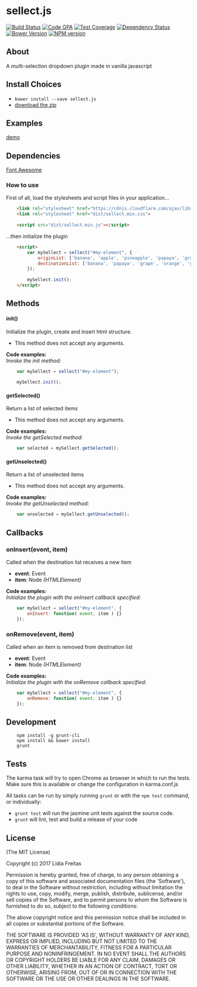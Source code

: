 # sellect.js
[![Build Status][build-image]][build-url]
[![Code GPA][gpa-image]][gpa-url]
[![Test Coverage][coverage-image]][coverage-url]
[![Dependency Status][depstat-image]][depstat-url]
[![Bower Version][bower-image]][bower-url]
[![NPM version][npm-image]][npm-url]

## About

A multi-selection dropdown plugin made in vanilla javascript


## Install Choices
- `bower install --save sellect.js`
- [download the zip](https://github.com/lidia-freitas/sellect.js/archive/master.zip)

## Examples
[demo]()

## Dependencies
[Font Awesome](http://fontawesome.io/)

### How to use
First of all, load the stylesheets and script files in your application...
```html
    <link rel="stylesheet" href="https://cdnjs.cloudflare.com/ajax/libs/font-awesome/4.7.0/css/font-awesome.css" />
    <link rel="stylesheet" href="dist/sellect.min.css">
  
    <script src="dist/sellect.min.js"></script>
```

...then initialize the plugin
```html
    <script>
        var mySellect = sellect("#my-element", {
            originList: ['banana', 'apple', 'pineapple', 'papaya', 'grape', 'orange', 'grapefruit', 'guava', 'watermelon', 'melon'],
            destinationList: ['banana', 'papaya', 'grape', 'orange', 'guava']
        });  
        
        mySellect.init();
    </script>
```
## Methods

#### init()
Initialize the plugin, create and insert html structure.  
- This method does not accept any arguments.

__Code examples:__  
_Invoke the init method:_  
```javascript
    var mySellect = sellect("#my-element");
   
    mySellect.init();
```

#### getSelected()
Return a list of selected items
- This method does not accept any arguments.

__Code examples:__  
_Invoke the getSelected method:_
```javascript
    var selected = mySellect.getSelected();
```

#### getUnselected()
Return a list of unselected items
- This method does not accept any arguments.

__Code examples:__  
_Invoke the getUnselected method:_
```javascript
    var unselected = mySellect.getUnselected();
```

## Callbacks

### onInsert(event, item)
Called when the destination list receives a new item  
- __event__: Event
- __item__: Node *(HTMLElement)*

__Code examples:__  
_Initialize the plugin with the onInsert callback specified:_
```javascript
    var mySellect = sellect("#my-element", {
        onInsert: function( event, item ) {}
    });
```

### onRemove(event, item)
Called when an item is removed from destination list    
- __event__: Event
- __item__: Node *(HTMLElement)*

__Code examples:__  
_Initialize the plugin with the onRemove callback specified:_
```javascript
    var mySellect = sellect("#my-element", {
        onRemove: function( event, item ) {}
    });
```

## Development
```text
    npm install -g grunt-cli
    npm install && bower install
    grunt
```

## Tests
The karma task will try to open Chrome as browser in which to run the tests. Make sure this is available or change the configuration in karma.conf.js

All tasks can be run by simply running `grunt` or with the `npm test` command, or individually:

  * `grunt test` will run the jasmine unit tests against the source code.
  * `grunt` will lint, test and build a release of your code

## License
(The MIT License)

Copyright (c) 2017 Lidia Freitas 

Permission is hereby granted, free of charge, to any person obtaining
a copy of this software and associated documentation files (the
'Software'), to deal in the Software without restriction, including
without limitation the rights to use, copy, modify, merge, publish,
distribute, sublicense, and/or sell copies of the Software, and to
permit persons to whom the Software is furnished to do so, subject to
the following conditions:

The above copyright notice and this permission notice shall be
included in all copies or substantial portions of the Software.

THE SOFTWARE IS PROVIDED 'AS IS', WITHOUT WARRANTY OF ANY KIND,
EXPRESS OR IMPLIED, INCLUDING BUT NOT LIMITED TO THE WARRANTIES OF
MERCHANTABILITY, FITNESS FOR A PARTICULAR PURPOSE AND NONINFRINGEMENT.
IN NO EVENT SHALL THE AUTHORS OR COPYRIGHT HOLDERS BE LIABLE FOR ANY
CLAIM, DAMAGES OR OTHER LIABILITY, WHETHER IN AN ACTION OF CONTRACT,
TORT OR OTHERWISE, ARISING FROM, OUT OF OR IN CONNECTION WITH THE
SOFTWARE OR THE USE OR OTHER DEALINGS IN THE SOFTWARE.



[build-url]: https://travis-ci.org/lidia-freitas/sellect.js
[build-image]: http://img.shields.io/travis/lidia-freitas/sellect.js.png

[gpa-url]: https://codeclimate.com/github/lidia-freitas/sellect.js
[gpa-image]: https://codeclimate.com/github/lidia-freitas/sellect.js.png

[coverage-url]: https://codeclimate.com/github/lidia-freitas/sellect.js/code?sort=covered_percent&sort_direction=desc
[coverage-image]: https://codeclimate.com/github/lidia-freitas/sellect.js/coverage.png

[depstat-url]: https://david-dm.org/lidia-freitas/sellect.js
[depstat-image]: https://david-dm.org/lidia-freitas/sellect.js.png?theme=shields.io

[issues-url]: https://github.com/lidia-freitas/sellect.js/issues
[issues-image]: http://img.shields.io/github/issues/lidia-freitas/sellect.js.png

[bower-url]: http://bower.io/search/?q=sellect.js
[bower-image]: https://badge.fury.io/bo/sellect.js.png

[downloads-url]: https://www.npmjs.org/package/sellect.js
[downloads-image]: http://img.shields.io/npm/dm/sellect.js.png

[npm-url]: https://www.npmjs.org/package/sellect.js
[npm-image]: https://badge.fury.io/js/sellect.js.png

